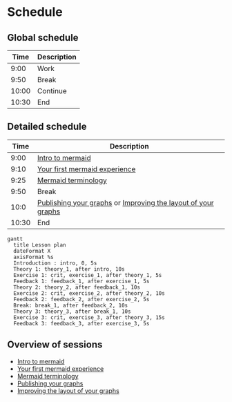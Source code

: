 # Schedule

## Global schedule

Time |Description
-----|-----------
9:00 |Work
9:50 |Break
10:00|Continue
10:30|End

## Detailed schedule

Time |Description
-----|-----------
9:00 |[Intro to mermaid](../sessions/intro_to_mermaid.md)
9:10 |[Your first mermaid experience](../sessions/first_experience.md)
9:25 |[Mermaid terminology](../sessions/mermaid_terminology.md)
9:50 |Break
10:0 |[Publishing your graphs](../sessions/publishing_graphs.md) or [Improving the layout of your graphs](../sessions/improving_layout.md)
10:30|End


```mermaid
gantt
  title Lesson plan
  dateFormat X
  axisFormat %s
  Introduction : intro, 0, 5s
  Theory 1: theory_1, after intro, 10s
  Exercise 1: crit, exercise_1, after theory_1, 5s
  Feedback 1: feedback_1, after exercise_1, 5s
  Theory 2: theory_2, after feedback_1, 10s
  Exercise 2: crit, exercise_2, after theory_2, 10s
  Feedback 2: feedback_2, after exercise_2, 5s
  Break: break_1, after feedback_2, 10s
  Theory 3: theory_3, after break_1, 10s
  Exercise 3: crit, exercise_3, after theory_3, 15s
  Feedback 3: feedback_3, after exercise_3, 5s
```

## Overview of sessions

- [Intro to mermaid](../sessions/intro_to_mermaid.md)
- [Your first mermaid experience](../sessions/first_experience.md)
- [Mermaid terminology](../sessions/mermaid_terminology.md)
- [Publishing your graphs](../sessions/publishing_graphs.md)
- [Improving the layout of your graphs](../sessions/improving_layout.md)
